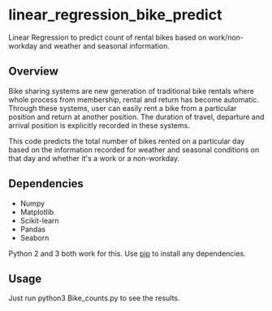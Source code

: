 # **linear_regression_bike_predict**

Linear Regression to predict count of rental bikes based on work/non-workday and weather and seasonal information.

## **Overview**

Bike sharing systems are new generation of traditional bike rentals where whole process from membership, rental and return has become automatic. Through these systems, user can easily rent a bike from a particular position and return at another position. The duration of travel, departure and arrival position is explicitly recorded in these systems.

This code predicts the total number of bikes rented on a particular day based on the information recorded for weather and seasonal conditions on that day and whether it&#39;s a work or a non-workday.

## Dependencies

- Numpy
- Matplotlib
- Scikit-learn
- Pandas
- Seaborn

Python 2 and 3 both work for this. Use [pip](https://pip.pypa.io/en/stable/) to install any dependencies.

## Usage

Just run python3 Bike_counts.py to see the results.
